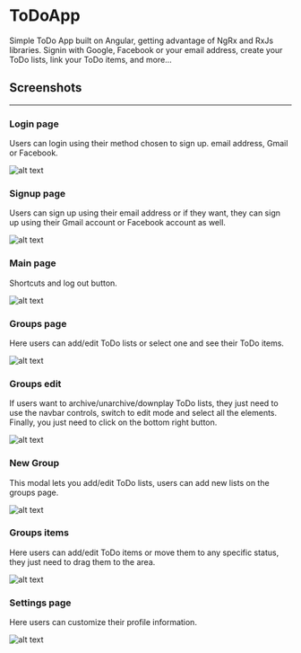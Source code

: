 # ToDoApp
Simple ToDo App built on Angular, getting advantage of NgRx and RxJs libraries. Signin with Google, Facebook or your email address, create your ToDo lists, link your ToDo items, and more...

## Screenshots
---
### Login page
Users can login using their method chosen to sign up. email address, Gmail or Facebook.

![alt text](https://i.imgur.com/ssIpdxq.png)

### Signup page
Users can sign up using their email address or if they want, they can sign up using their Gmail account or Facebook account as well.

![alt text](https://i.imgur.com/pJ819Iq.png)

### Main page
Shortcuts and log out button.

![alt text](https://i.imgur.com/uOgaPrP.png)

### Groups page
Here users can add/edit ToDo lists or select one and see their ToDo items.

![alt text](https://i.imgur.com/qXe25Hw.png)

### Groups edit
If users want to archive/unarchive/downplay ToDo lists, they just need to use the navbar controls, switch to edit mode and select all the elements. Finally, you just need to click on the bottom right button.

![alt text](https://i.imgur.com/RuMzZeN.png)

### New Group
This modal lets you add/edit ToDo lists, users can add new lists on the groups page.

![alt text](https://i.imgur.com/HgepzXQ.png)

### Groups items
Here users can add/edit ToDo items or move them to any specific status, they just need to drag them to the area.

![alt text](https://i.imgur.com/rpCbidH.png)

### Settings page
Here users can customize their profile information.

![alt text](https://i.imgur.com/59EdTXG.png)
